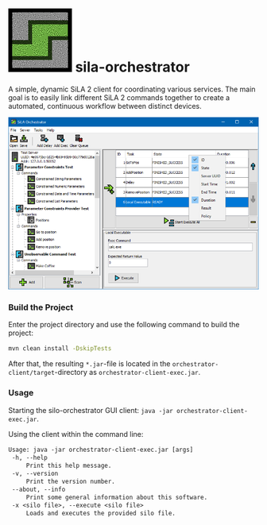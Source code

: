 # ![sila-orchestrator logo](doc/pictures/sila-orchestrator-logo-128px.png) sila-orchestrator


A simple, dynamic SiLA 2 client for coordinating various services. The main goal is to easily link 
different SiLA 2 commands together to create a automated, continuous workflow between distinct 
devices.

![The sila-orchestrator client](doc/pictures/sila-orchestrator-gui.png)


### Build the Project

Enter the project directory and use the following command to build the project:

```bash
mvn clean install -DskipTests
```

After that, the resulting `*.jar`-file is located in the `orchestrator-client/target`-directory as 
`orchestrator-client-exec.jar`.


### Usage

Starting the silo-orchestrator GUI client: `java -jar orchestrator-client-exec.jar`.

Using the client within the command line:
```
Usage: java -jar orchestrator-client-exec.jar [args]
 -h, --help
	 Print this help message.
 -v, --version
	 Print the version number.
 --about, --info
	 Print some general information about this software.
 -x <silo file>, --execute <silo file>
	 Loads and executes the provided silo file.
```
